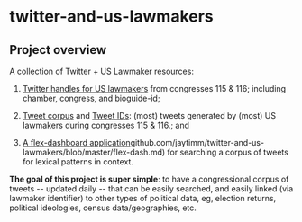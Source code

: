 # twitter-and-us-lawmakers

## Project overview

A collection of Twitter + US Lawmaker resources: 

1. [Twitter handles for US lawmakers](https://github.com/jaytimm/twitter-and-us-lawmakers/blob/master/twitter-handles.md) from congresses 115 & 116; including chamber, congress, and bioguide-id;

2. [Tweet corpus]() and [Tweet IDs](): (most) tweets generated by (most) US lawmakers during congresses 115 & 116.; and

3. [A flex-dashboard application](https://)github.com/jaytimm/twitter-and-us-lawmakers/blob/master/flex-dash.md) for searching a corpus of tweets for lexical patterns in context.  

**The goal of this project is super simple**: to have a congressional corpus of tweets -- updated daily -- that can be easily searched, and easily linked (via lawmaker identifier) to other types of political data, eg, election returns, political ideologies, census data/geographies, etc. 